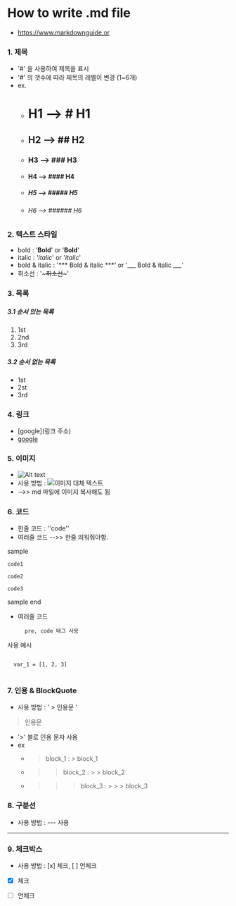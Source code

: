 # How to write .md file
- https://www.markdownguide.or

### 1. 제목
- '#' 을 사용하여 제목을 표시
- '#' 의 갯수에 따라 제목의 레벨이 변경 (1~6개)
- ex.
    - # H1  --> # H1 
    - ## H2 --> ## H2 
    - ### H3  --> ### H3 
    - #### H4  --> #### H4 
    - ##### H5  --> ##### H5 
    - ###### H6  --> ###### H6 



### 2. 텍스트 스타일
- bold : '**Bold**' or '__Bold__'
- italic : '*italic*' or '_italic_'
- bold & italic : '*** Bold & italic ***' or '___ Bold & italic ___'
- 취소선 : '~~~취소선~~~'
  

### 3. 목록
##### 3.1 순서 있는 목록
1. 1st
2. 2nd
3. 3rd

##### 3.2 순서 없는 목록
- 1st
- 2st
- 3rd


### 4. 링크
- [google](링크 주소)
- [google](https://www.google.com/)


### 5. 이미지
- ![Alt text](image.png)
- 사용 방법 : ![이미지 대체 텍스트](이미지URL)
- -->> md 파일에 이미지 복사해도 됨


### 6. 코드
- 한줄 코드 : ''code''
- 여러줄 코드 -->> 한줄 띄워줘야함.


sample

    code1

    code2

    code3

sample end


- 여러줄 코드

  <pre> <code> pre, code 태그 사용 </code> </pre>
  
사용 예시 
<pre>
<code>
  var_1 = [1, 2, 3]
</code>
</pre>


### 7. 인용 & BlockQuote
- 사용 방법 : ' > 인용문 '
> 인용문

- '>' 블로 인용 문자 사용
- ex
  - > block_1   : > block_1
  - >   > block_2 : >   > block_2
  - >   >   > block_3 : >   >   > block_3



### 8. 구분선
-  사용 방법 : --- 사용
---


### 9. 체크박스
- 사용 방법 : [x] 체크, [ ] 언체크
- [x] 체크
- [ ] 언체크

